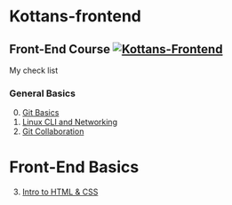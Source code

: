 # Kottans-frontend
## Front-End Course  [![Kottans-Frontend][icon-kottans]][kottans-frontend]


My check list 


### General Basics
0. [Git Basics](git_and_github/git_and_github.md)
1. [Linux CLI and Networking](/task_linux_cli/lcl_http.md)
2. [Git Collaboration](/task_git_collaboration/README.md)

# Front-End Basics
3. [Intro to HTML & CSS](/task_html_css_intro/README.md)

[icon-kottans]: https://img.shields.io/badge/%3D(%5E.%5E)%3D-frontend-yellow.svg
[kottans-frontend]: https://github.com/kottans/frontend

